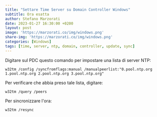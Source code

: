 ```yaml
---
title: "Settare Time Server su Domain Controller Windows"
subtitle: Ora esatta
author: Stefano Marzorati
date: 2023-01-27 16:30:00 +0200
layout: post
image: 'https://marzorati.co/img/windows.png'
share-img: 'https://marzorati.co/img/windows.png'
categories: [Windows]
tags: [time, server, ntp, domain, controller, update, sync]
---
```

Digitare sul PDC questo comando per impostare una lista di server NTP:   

	w32tm /config /syncfromflags:manual /manualpeerlist:"0.pool.ntp.org 1.pool.ntp.org 2.pool.ntp.org 3.pool.ntp.org"

Per verificare che abbia preso tale lista, digitare:   

	w32tm /query /peers

Per sincronizzare l'ora:   

	w32tm /resync
